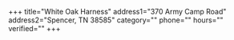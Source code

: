 +++
title="White Oak Harness"
address1="370 Army Camp Road"
address2="Spencer, TN 38585"
category=""
phone=""
hours=""
verified=""
+++

